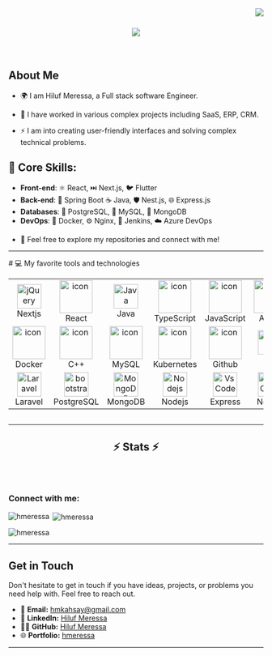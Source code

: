 <img align="right" src="https://visitor-badge.laobi.icu/badge?page_id=Createdd.Createdd">

<h1 align="center">
  <a href="https://git.io/typing-svg">
    <img src="https://readme-typing-svg.herokuapp.com/?lines=Hello,+There!+👋;I'm+Hiluf....;Nice+to+meet+you!&center=true&size=30">
  </a>
</h1>

<br>

## About Me

* 🌍 I am Hiluf Meressa, a Full stack software Engineer.

* 💼 I have worked in various complex projects including SaaS, ERP, CRM.

* ⚡ I am into creating user-friendly interfaces and solving complex technical problems.
  
## 🧠 Core Skills:

- **Front-end**: ⚛️ React, ⏭️ Next.js, 🐦 Flutter 
- **Back-end**:  🌱 Spring Boot ☕ Java, 🛡️ Nest.js, 🌐 Express.js
- **Databases**: 🐘 PostgreSQL, 🐬 MySQL, 🍃 MongoDB
- **DevOps**:    🐳 Docker, ⚙️ Nginx, 🧩 Jenkins, ☁️ Azure DevOps 



* 🤝 Feel free to explore my repositories and connect with me!


<hr>
#  💻 My favorite tools and technologies

<div style="display: flex; align-items: flex-start; align: center">
<table>
<tr>
  <td align="center" width="96">
        <img src="https://skillicons.dev/icons?i=nextjs" width="48" height="48" alt="jQuery" />
      <br>Nextjs
  </td>
  <td align="center" width="96">
        <img src="https://techstack-generator.vercel.app/react-icon.svg" alt="icon" width="65" height="65" />
      <br>React
  </td>
  <td align="center" width="96">
      <img src="https://skillicons.dev/icons?i=java" width="48" height="48" alt="Java" />
      <br>Java
    </td>
  <td align="center" width="96">
        <img src="https://techstack-generator.vercel.app/ts-icon.svg" alt="icon" width="65" height="65" />
      <br>TypeScript
  </td>
  <td align="center" width="96">
        <img src="https://techstack-generator.vercel.app/js-icon.svg" alt="icon" width="65" height="65" />
      <br>JavaScript
  </td>
  <td align="center" width="96">
        <img src="https://skillicons.dev/icons?i=azure" alt="icon" width="65" height="65" />
      <br>Azure
  </td>
  </tr>
  <tr>
   <td align="center" width="96">
        <img src="https://techstack-generator.vercel.app/docker-icon.svg" alt="icon" width="65" height="65" />
      <br>Docker
    </td>
    <td align="center" width="96">
        <img src="https://techstack-generator.vercel.app/cpp-icon.svg" alt="icon" width="65" height="65" />
      <br>C++
    </td>
    <td align="center" width="96">
        <img src="https://techstack-generator.vercel.app/mysql-icon.svg" alt="icon" width="65" height="65" />
      <br>MySQL
    </td>
    <td align="center" width="96">
        <img src="https://techstack-generator.vercel.app/kubernetes-icon.svg" alt="icon" width="65" height="65" />
      <br>Kubernetes
    </td> 
    <td align="center" width="96">
        <img src="https://techstack-generator.vercel.app/github-icon.svg" alt="icon" width="65" height="65" />
      <br>Github
    </td>
    <td align="center" width="96"> 
        <img src="https://user-images.githubusercontent.com/25181517/192108372-f71d70ac-7ae6-4c0d-8395-51d8870c2ef0.png" width="48" height="48" alt="Git" />
      <br>Git
    </td>

  </tr>
 <tr>
  <td align="center"  width="96">
        <img src="https://skillicons.dev/icons?i=laravel" width="48" height="48" alt="Laravel" />
      <br>Laravel
    </td> 
    <td align="center"  width="96">
        <img src="https://skillicons.dev/icons?i=postgres" width="48" height="48" alt="bootstrap" />
      <br>PostgreSQL
    </td>
      <td align="center" width="96">
        <img src="https://skillicons.dev/icons?i=mongodb" width="48" height="48" alt="MongoDB" />
      <br>MongoDB
    </td>
        <td align="center" width="96">
        <img src="https://skillicons.dev/icons?i=nodejs" width="48" height="48" alt="Nodejs" />
      <br>Nodejs
      </td>
    </td>
            <td align="center" width="96">
        <img src="https://skillicons.dev/icons?i=express" width="48" height="48" alt="VsCode" />
      <br>Express
    </td>
     </td>
            <td align="center" width="96">
        <img src="https://skillicons.dev/icons?i=nestjs" width="48" height="48" alt="VsCode" />
      <br>NestJs
    </td>

  </td>
 </tr>
</table>
<br><br>

</div>
<hr>

<h2 align="center">⚡ Stats ⚡</h2>
<br>
<!-- Use GitHub's dark theme by adding ?theme=dark to the URLs -->

<p align="left"> <a href="https://twitter.com/" target="blank"><img src="https://img.shields.io/twitter/follow/?logo=twitter&style=for-the-badge&labelColor=1b1f23&logoColor=white&color=1b1f23" alt="" /></a> </p>

<h3 align="left">Connect with me:</h3>
<p align="left">
<!-- Add your social media icons here with the appropriate dark theme styles -->
</p>

<p><img align="left" src="https://github-readme-stats.vercel.app/api/top-langs?username=hmeressa&show_icons=true&locale=en&layout=compact&theme=dark" alt="hmeressa" /></p>

<p>&nbsp;<img align="center" src="https://github-readme-stats.vercel.app/api?username=hmeressa&show_icons=true&locale=en&theme=dark" alt="hmeressa" /></p>

<p><img align="center" src="https://github-readme-streak-stats.herokuapp.com/?user=hmeressa&theme=dark" alt="hmeressa" /></p>

<hr>


## Get in Touch

<p align="left">
Don't hesitate to get in touch if you have ideas, projects, or problems you need help with.
  Feel free to reach out.
</p>

- 📧 **Email:** [hmkahsay@gmail.com](mailto:hmkahsay@gmail.com)
- 💼 **LinkedIn:** [Hiluf Meressa](https://www.linkedin.com/in/hmeressa/)
- 👨‍💻 **GitHub:** [Hiluf Meressa](https://github.com/hmeressa)
- 🌐 **Portfolio:** [hmeressa](https://personal-website-lriu.onrender.com/)

---



